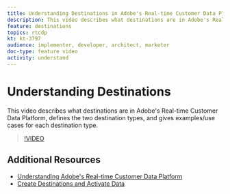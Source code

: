 ```yaml
---
title: Understanding Destinations in Adobe's Real-time Customer Data Platform (RTCDP)
description: This video describes what destinations are in Adobe's Real-time Customer Data Platform, defines the two destination types, and gives examples/use cases for each destination type.
feature: destinations
topics: rtcdp
kt: kt-3797
audience: implementer, developer, architect, marketer
doc-type: feature video
activity: understand
---
```


# Understanding Destinations

This video describes what destinations are in Adobe's Real-time Customer Data Platform, defines the two destination types, and gives examples/use cases for each destination type.

>[!VIDEO](https://video.tv.adobe.com/v/29707?quality=12)

## Additional Resources

* [Understanding Adobe's Real-time Customer Data Platform](understanding-adobes-real-time-customer-data-platform.md)
* [Create Destinations and Activate Data](create-destinations-and-activate-data.md)
